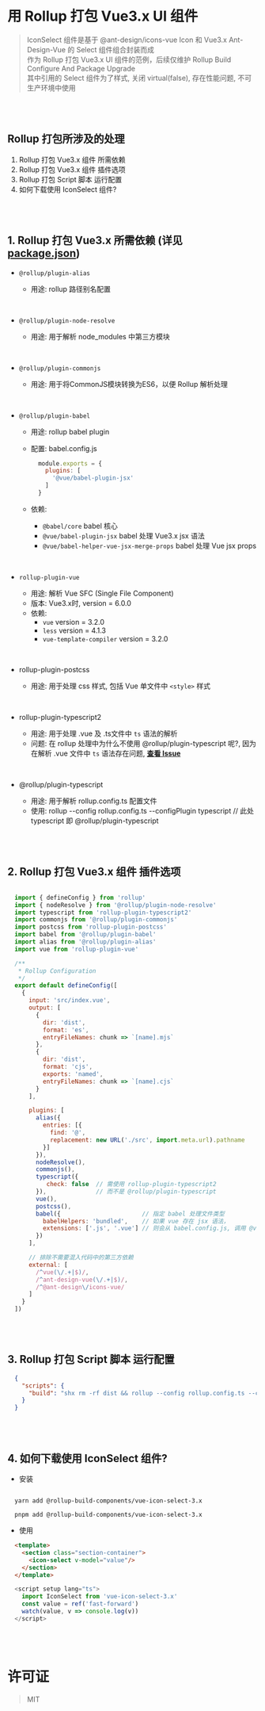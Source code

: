 # 用 Rollup 打包 Vue3.x UI 组件
> IconSelect 组件是基于 @ant-design/icons-vue Icon 和 Vue3.x Ant-Design-Vue 的 Select 组件组合封装而成  
> 作为 Rollup 打包 Vue3.x UI 组件的范例，后续仅维护 Rollup Build Configure And Package Upgrade   
> 其中引用的 Select 组件为了样式, 关闭 virtual(false), 存在性能问题, 不可生产环境中使用


<br/>
<br/>


## Rollup 打包所涉及的处理

1. Rollup 打包 Vue3.x 组件 所需依赖
2. Rollup 打包 Vue3.x 组件 插件选项
3. Rollup 打包 Script 脚本 运行配置
4. 如何下载使用 IconSelect 组件?


<br/>
<br/>


## 1. Rollup 打包 Vue3.x 所需依赖 (详见 [package.json](https://github.com/rollup-build-components/vue-icon-select-3.x/blob/main/package.json))

- `@rollup/plugin-alias`

    - 用途: rollup 路径别名配置

<br/>

- `@rollup/plugin-node-resolve`

    - 用途: 用于解析 node_modules 中第三方模块

<br/>

- `@rollup/plugin-commonjs`

    - 用途: 用于将CommonJS模块转换为ES6，以便 Rollup 解析处理

<br/>

- `@rollup/plugin-babel`

    - 用途: rollup babel plugin

    - 配置: babel.config.js
      ```javascript
        module.exports = {
          plugins: [
            '@vue/babel-plugin-jsx'
          ]
        }
      ```

    - 依赖:
        - `@babel/core` babel 核心
        - `@vue/babel-plugin-jsx` babel 处理 Vue3.x jsx 语法
        - `@vue/babel-helper-vue-jsx-merge-props` babel 处理 Vue jsx props

<br/>

- `rollup-plugin-vue`

    - 用途: 解析 Vue SFC (Single File Component)
    - 版本: Vue3.x时, version = 6.0.0
    - 依赖:
      - `vue` version = 3.2.0
      - `less` version = 4.1.3
      - `vue-template-compiler` version = 3.2.0

<br/>

- rollup-plugin-postcss

    - 用途: 用于处理 css 样式, 包括 Vue 单文件中 `<style>` 样式

<br/>

- rollup-plugin-typescript2

    - 用途: 用于处理 .vue 及 .ts文件中 `ts` 语法的解析
    - 问题: 在 rollup 处理中为什么不使用 @rollup/plugin-typescript 呢?, 因为在解析 .vue 文件中 `ts` 语法存在问题, **[查看 Issue](https://github.com/vuejs/rollup-plugin-vue/issues/400)**

<br/>

- @rollup/plugin-typescript

    - 用途: 用于解析 rollup.config.ts 配置文件
    - 使用: rollup --config rollup.config.ts --configPlugin typescript // 此处 typescript 即 @rollup/plugin-typescript

<br/>
<br/>


## 2. Rollup 打包 Vue3.x 组件 插件选项

  ```javascript

    import { defineConfig } from 'rollup'
    import { nodeResolve } from '@rollup/plugin-node-resolve'
    import typescript from 'rollup-plugin-typescript2'
    import commonjs from '@rollup/plugin-commonjs'
    import postcss from 'rollup-plugin-postcss'
    import babel from '@rollup/plugin-babel'
    import alias from '@rollup/plugin-alias'
    import vue from 'rollup-plugin-vue'

    /**
     * Rollup Configuration
     */
    export default defineConfig([
      {
        input: 'src/index.vue',
        output: [
          {
            dir: 'dist',
            format: 'es',
            entryFileNames: chunk => `[name].mjs`
          },
          {
            dir: 'dist',
            format: 'cjs',
            exports: 'named',
            entryFileNames: chunk => `[name].cjs`
          }
        ],

        plugins: [
          alias({
            entries: [{
              find: '@',
              replacement: new URL('./src', import.meta.url).pathname
            }]
          }),
          nodeResolve(),
          commonjs(),
          typescript({
             check: false  // 需使用 rollup-plugin-typescript2
          }),              // 而不是 @rollup/plugin-typescript
          vue(),
          postcss(),
          babel({                       // 指定 babel 处理文件类型
            babelHelpers: 'bundled',    // 如果 vue 存在 jsx 语法，
            extensions: ['.js', '.vue'] // 则会从 babel.config.js, 调用 @vue/babel-plugin-jsx 处理
          })
        ],

        // 排除不需要混入代码中的第三方依赖
        external: [
          /^vue(\/.+|$)/,
          /^ant-design-vue(\/.+|$)/,
          /^@ant-design\/icons-vue/
        ]
      }
    ])
  ```


<br/>
<br/>


## 3. Rollup 打包 Script 脚本 运行配置

  ```json
    {
      "scripts": {
        "build": "shx rm -rf dist && rollup --config rollup.config.ts --configPlugin typescript"
      }
    }
  ```


<br/>
<br/>


## 4. 如何下载使用 IconSelect 组件?

  - 安装
  ```shell

    yarn add @rollup-build-components/vue-icon-select-3.x

    pnpm add @rollup-build-components/vue-icon-select-3.x

  ```

  - 使用
  ```html
    <template>
      <section class="section-container">
        <icon-select v-model="value"/>
      </section>
    </template>
  ```

  ```javascript
    <script setup lang="ts">
      import IconSelect from 'vue-icon-select-3.x'
      const value = ref('fast-forward')
      watch(value, v => console.log(v))
    </script>
  ```

  
<br/>
<br/>


# 许可证
> MIT
